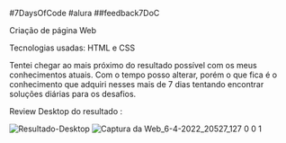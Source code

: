 #7DaysOfCode #alura ##feedback7DoC

Criação de página Web 

Tecnologias usadas: HTML e CSS 

Tentei chegar ao mais próximo do resultado possível com os meus conhecimentos atuais. Com o tempo posso alterar, porém o que fica é o conhecimento que adquiri nesses mais de 7 dias tentando encontrar soluções diárias para os desafios.

Review Desktop do resultado :

![Resultado-Desktop](https://user-images.githubusercontent.com/102623806/162086856-6788cf60-7545-49f5-950c-1c0b5b66fede.jpeg)
![Captura da Web_6-4-2022_20527_127 0 0 1](https://user-images.githubusercontent.com/102623806/162087675-76b9bb4e-49a9-482a-ad1e-d454a29e59c1.jpeg)
